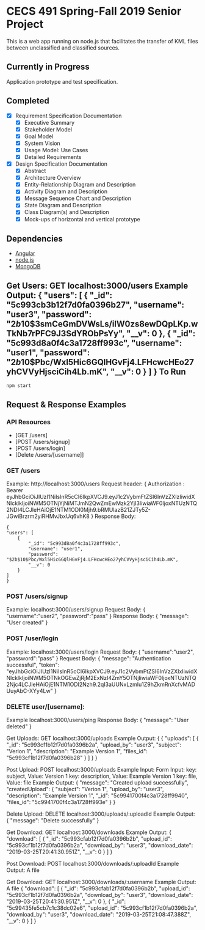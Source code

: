 # CECS 491 Spring-Fall 2019 Senior Project

This is a web app running on node.js that facilitates the transfer of KML files between unclassified and classified sources.

## Currently in Progress
Application prototype and test specification.

## Completed
- [x] Requirement Specification Documentation
  - [x] Executive Summary
  - [x] Stakeholder Model
  - [x] Goal Model
  - [x] System Vision
  - [x] Usage Model: Use Cases
  - [x] Detailed Requirements
- [x] Design Specification Documentation
    - [x] Abstract
    - [x] Architecture Overview
    - [x] Entity-Relationship Diagram and Description
    - [x] Activity Diagram and Description
    - [x] Message Sequence Chart and Description
    - [x] State Diagram and Description
    - [x] Class Diagram(s) and Description
    - [x] Mock-ups of horizontal and vertical prototype

## Dependencies

* [Angular](https://angular.io/)
* [node.js](https://nodejs.org/en/)
* [MongoDB](https://www.mongodb.com/)

Get Users:
GET localhost:3000/users
Example Output:
{
    "users": [
        {
            "_id": "5c993cb3b12f7d0fa0396b27",
            "username": "user3",
            "password": "$2b$10$3smCeGmDVWsLs/iIW0zs8ewDQpLKp.wTkNb7rPFC9J3SdYRObPsYy",
            "__v": 0
        },
        {
            "_id": "5c993d8a0f4c3a1728ff993c",
            "username": "user1",
            "password": "$2b$10$Pbc/Wxl5Hic6GQlHGvFj4.LFHcwcHEo27yhCVVyHjsciCih4Lb.mK",
            "__v": 0
        }
    ]
}
To Run
------

    npm start

## Request & Response Examples

### API Resources

  - [GET /users]
  - [POST /users/signup]
  - [POST /users/login]
  - [Delete /users/[username]]

### GET /users

Example: http://localhost:3000/users
Request header:
    {
        Authorization : Bearer eyJhbGciOiJIUzI1NiIsInR5cCI6IkpXVCJ9.eyJ1c2VybmFtZSI6InVzZXIzIiwidXNlcklkIjoiNWM5OTNjYjNiMTJmN2QwZmEwMzk2YjI3IiwiaWF0IjoxNTUzNTQ2NDI4LCJleHAiOjE1NTM1ODI0Mjh9.bRMUlazB21ZJTy5Z-JGwiBrzrm2yiRHMvJbxUq6vhK8 
    }
Response Body:

    {
    "users": [
        {
            "_id": "5c993d8a0f4c3a1728ff993c",
            "username": "user1",
            "password": "$2b$10$Pbc/Wxl5Hic6GQlHGvFj4.LFHcwcHEo27yhCVVyHjsciCih4Lb.mK",
            "__v": 0
        }
    ]
    }

### POST /users/signup

Example: localhost:3000/users/signup
Request Body:
    {
	    "username":"user2",
	    "password":"pass"
    }
Response Body:
    {
        "message": "User created"
    }

### POST /user/login
Example: localhost:3000/users/login
Request Body:
    {
	    "username":"user2",
	    "password":"pass"
    }
Request Body:
    {
        "message": "Authentication successful",
        "token": "eyJhbGciOiJIUzI1NiIsInR5cCI6IkpXVCJ9.eyJ1c2VybmFtZSI6InVzZXIxIiwidXNlcklkIjoiNWM5OTNkOGEwZjRjM2ExNzI4ZmY5OTNjIiwiaWF0IjoxNTUzNTQ2Njc4LCJleHAiOjE1NTM1ODI2Nzh9.2qI3aUUNxLzmIu1Z9hZkmRnXcfvMADUuyAbC-XYy4Lw"
    }   

### DELETE user/[username]:
Example localhost:3000/users/ping
Response Body:
    {
        "message": "User deleted"
    }

Get Uploads:
GET localhost:3000/uploads
Example Output:
{
    {
    "uploads": [
        {
            "_id": "5c993cf1b12f7d0fa0396b2a",
            "upload_by": "user3",
            "subject": "Verion 1",
            "description": "Example Version 1",
            "files_id": "5c993cf1b12f7d0fa0396b28"
        }
    ]
}
}

Post Upload:
POST localhost:3000/uploads
Example Input:
Form Input:
    key: subject, Value: Version 1
    key: description, Value: Example Version 1
    key: file, Value: file
Example Output:
{
    "message": "Created upload successfully",
    "createdUpload": {
        "subject": "Verion 1",
        "upload_by": "user3",
        "description": "Example Version 1",
        "_id": "5c9941700f4c3a1728ff9940",
        "files_id": "5c9941700f4c3a1728ff993e"
    }
}

Delete Upload:
DELETE localhost:3000/uploads/:uploadId
Example Output:
{
    "message": "Delete successfully"
}


Get Download:
GET localhost:3000/downloads
Example Output:
{
    "download": [
        {
            "_id": "5c993cfab12f7d0fa0396b2b",
            "upload_id": "5c993cf1b12f7d0fa0396b2a",
            "download_by": "user3",
            "download_date": "2019-03-25T20:41:30.951Z",
            "__v": 0
        }
    ]
}

Post Download:
POST localhost:3000/downloads/:uploadId
Example Output: A file

Get Download:
GET localhost:3000/downloads/:username
Example Output: A file
{
    "download": [
        {
            "_id": "5c993cfab12f7d0fa0396b2b",
            "upload_id": "5c993cf1b12f7d0fa0396b2a",
            "download_by": "user3",
            "download_date": "2019-03-25T20:41:30.951Z",
            "__v": 0
        },
        {
            "_id": "5c99435fe5cb7c1c38dc02e6",
            "upload_id": "5c993cf1b12f7d0fa0396b2a",
            "download_by": "user3",
            "download_date": "2019-03-25T21:08:47.388Z",
            "__v": 0
        }
    ]
}